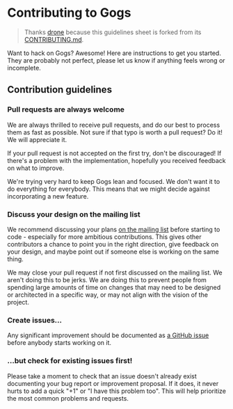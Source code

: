# Contributing to Gogs

> Thanks [drone](https://github.com/drone/drone) because this guidelines sheet is forked from its [CONTRIBUTING.md](https://github.com/drone/drone/blob/master/CONTRIBUTING.md).

Want to hack on Gogs? Awesome! Here are instructions to get you started. They are probably not perfect, please let us know if anything feels wrong or incomplete.

## Contribution guidelines

### Pull requests are always welcome

We are always thrilled to receive pull requests, and do our best to process them as fast as possible. Not sure if that typo is worth a pull request? Do it! We will appreciate it.

If your pull request is not accepted on the first try, don't be discouraged! If there's a problem with the implementation, hopefully you received feedback on what to improve.

We're trying very hard to keep Gogs lean and focused. We don't want it to do everything for everybody. This means that we might decide against incorporating a new feature.

### Discuss your design on the mailing list

We recommend discussing your plans [on the mailing list](https://groups.google.com/forum/#!forum/gogits) before starting to code - especially for more ambitious contributions. This gives other contributors a chance to point you in the right direction, give feedback on your design, and maybe point out if someone else is working on the same thing.

We may close your pull request if not first discussed on the mailing list. We aren't doing this to be jerks. We are doing this to prevent people from spending large amounts of time on changes that may need to be designed or architected in a specific way, or may not align with the vision of the project.

### Create issues...

Any significant improvement should be documented as [a GitHub issue](https://github.com/gogits/gogs/issues) before anybody starts working on it.

### ...but check for existing issues first!

Please take a moment to check that an issue doesn't already exist documenting your bug report or improvement proposal. If it does, it never hurts to add a quick "+1" or "I have this problem too". This will help prioritize the most common problems and requests.